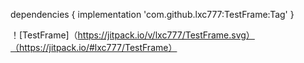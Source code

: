 dependencies {
	        implementation 'com.github.lxc777:TestFrame:Tag'
	}
	
！[TestFrame]（https://jitpack.io/v/lxc777/TestFrame.svg）（https://jitpack.io/#lxc777/TestFrame）




